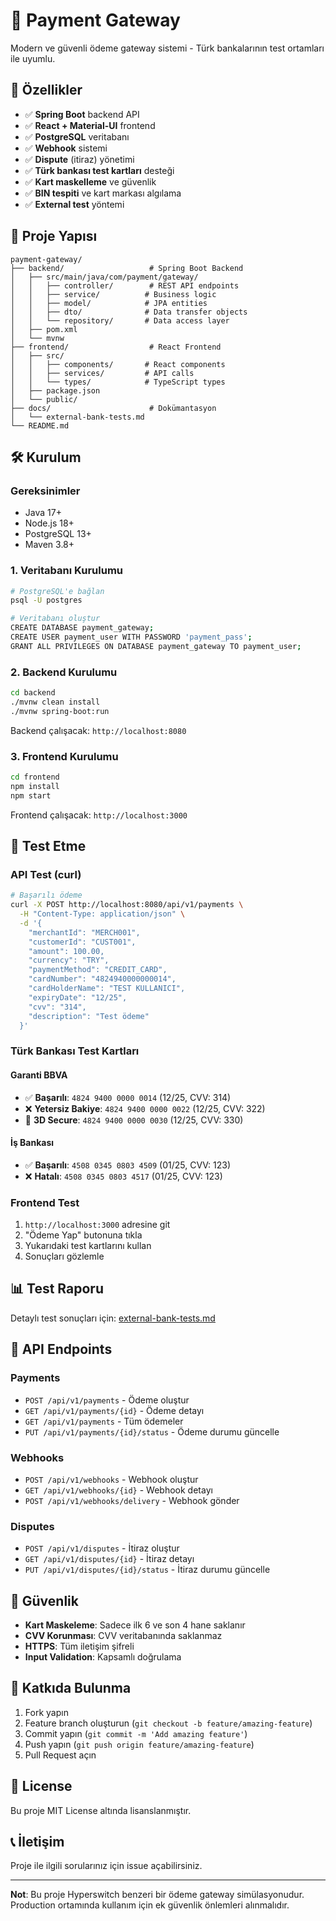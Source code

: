 # 🏦 Payment Gateway

Modern ve güvenli ödeme gateway sistemi - Türk bankalarının test ortamları ile uyumlu.

## 🚀 Özellikler

- ✅ **Spring Boot** backend API
- ✅ **React + Material-UI** frontend
- ✅ **PostgreSQL** veritabanı
- ✅ **Webhook** sistemi
- ✅ **Dispute** (itiraz) yönetimi
- ✅ **Türk bankası test kartları** desteği
- ✅ **Kart maskelleme** ve güvenlik
- ✅ **BIN tespiti** ve kart markası algılama
- ✅ **External test** yöntemi

## 📁 Proje Yapısı

```
payment-gateway/
├── backend/                   # Spring Boot Backend
│   ├── src/main/java/com/payment/gateway/
│   │   ├── controller/        # REST API endpoints
│   │   ├── service/          # Business logic
│   │   ├── model/            # JPA entities
│   │   ├── dto/              # Data transfer objects
│   │   └── repository/       # Data access layer
│   ├── pom.xml
│   └── mvnw
├── frontend/                  # React Frontend
│   ├── src/
│   │   ├── components/       # React components
│   │   ├── services/         # API calls
│   │   └── types/            # TypeScript types
│   ├── package.json
│   └── public/
├── docs/                      # Dokümantasyon
│   └── external-bank-tests.md
└── README.md
```

## 🛠️ Kurulum

### Gereksinimler
- Java 17+
- Node.js 18+
- PostgreSQL 13+
- Maven 3.8+

### 1. Veritabanı Kurulumu
```bash
# PostgreSQL'e bağlan
psql -U postgres

# Veritabanı oluştur
CREATE DATABASE payment_gateway;
CREATE USER payment_user WITH PASSWORD 'payment_pass';
GRANT ALL PRIVILEGES ON DATABASE payment_gateway TO payment_user;
```

### 2. Backend Kurulumu
```bash
cd backend
./mvnw clean install
./mvnw spring-boot:run
```

Backend çalışacak: `http://localhost:8080`

### 3. Frontend Kurulumu
```bash
cd frontend
npm install
npm start
```

Frontend çalışacak: `http://localhost:3000`

## 🧪 Test Etme

### API Test (curl)
```bash
# Başarılı ödeme
curl -X POST http://localhost:8080/api/v1/payments \
  -H "Content-Type: application/json" \
  -d '{
    "merchantId": "MERCH001",
    "customerId": "CUST001",
    "amount": 100.00,
    "currency": "TRY",
    "paymentMethod": "CREDIT_CARD",
    "cardNumber": "4824940000000014",
    "cardHolderName": "TEST KULLANICI",
    "expiryDate": "12/25",
    "cvv": "314",
    "description": "Test ödeme"
  }'
```

### Türk Bankası Test Kartları

#### Garanti BBVA
- ✅ **Başarılı**: `4824 9400 0000 0014` (12/25, CVV: 314)
- ❌ **Yetersiz Bakiye**: `4824 9400 0000 0022` (12/25, CVV: 322)
- 🔐 **3D Secure**: `4824 9400 0000 0030` (12/25, CVV: 330)

#### İş Bankası
- ✅ **Başarılı**: `4508 0345 0803 4509` (01/25, CVV: 123)
- ❌ **Hatalı**: `4508 0345 0803 4517` (01/25, CVV: 123)

### Frontend Test
1. `http://localhost:3000` adresine git
2. "Ödeme Yap" butonuna tıkla
3. Yukarıdaki test kartlarını kullan
4. Sonuçları gözlemle

## 📊 Test Raporu

Detaylı test sonuçları için: [external-bank-tests.md](./external-bank-tests.md)

## 🔗 API Endpoints

### Payments
- `POST /api/v1/payments` - Ödeme oluştur
- `GET /api/v1/payments/{id}` - Ödeme detayı
- `GET /api/v1/payments` - Tüm ödemeler
- `PUT /api/v1/payments/{id}/status` - Ödeme durumu güncelle

### Webhooks
- `POST /api/v1/webhooks` - Webhook oluştur
- `GET /api/v1/webhooks/{id}` - Webhook detayı
- `POST /api/v1/webhooks/delivery` - Webhook gönder

### Disputes
- `POST /api/v1/disputes` - İtiraz oluştur
- `GET /api/v1/disputes/{id}` - İtiraz detayı
- `PUT /api/v1/disputes/{id}/status` - İtiraz durumu güncelle

## 🔐 Güvenlik

- **Kart Maskeleme**: Sadece ilk 6 ve son 4 hane saklanır
- **CVV Korunması**: CVV veritabanında saklanmaz
- **HTTPS**: Tüm iletişim şifreli
- **Input Validation**: Kapsamlı doğrulama

## 🌟 Katkıda Bulunma

1. Fork yapın
2. Feature branch oluşturun (`git checkout -b feature/amazing-feature`)
3. Commit yapın (`git commit -m 'Add amazing feature'`)
4. Push yapın (`git push origin feature/amazing-feature`)
5. Pull Request açın

## 📝 License

Bu proje MIT License altında lisanslanmıştır.

## 📞 İletişim

Proje ile ilgili sorularınız için issue açabilirsiniz.

---

**Not**: Bu proje Hyperswitch benzeri bir ödeme gateway simülasyonudur. Production ortamında kullanım için ek güvenlik önlemleri alınmalıdır.
